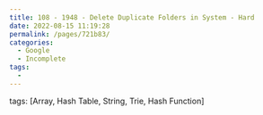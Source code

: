 ```yaml
---
title: 108 - 1948 - Delete Duplicate Folders in System - Hard
date: 2022-08-15 11:19:28
permalink: /pages/721b83/
categories:
  - Google
  - Incomplete
tags:
  - 
---
```

tags: [Array, Hash Table, String, Trie, Hash Function]
